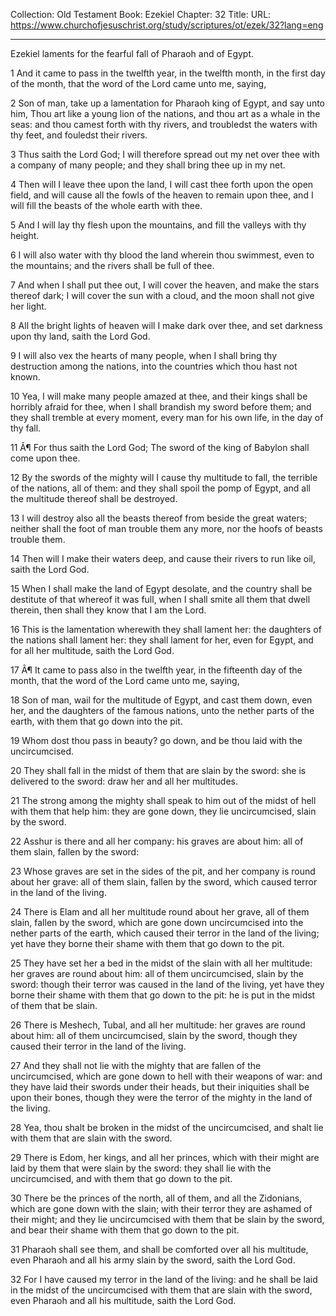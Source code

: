 Collection: Old Testament
Book: Ezekiel
Chapter: 32
Title: 
URL: https://www.churchofjesuschrist.org/study/scriptures/ot/ezek/32?lang=eng

---

Ezekiel laments for the fearful fall of Pharaoh and of Egypt.

1 And it came to pass in the twelfth year, in the twelfth month, in the first day of the month, that the word of the Lord came unto me, saying,

2 Son of man, take up a lamentation for Pharaoh king of Egypt, and say unto him, Thou art like a young lion of the nations, and thou art as a whale in the seas: and thou camest forth with thy rivers, and troubledst the waters with thy feet, and fouledst their rivers.

3 Thus saith the Lord God; I will therefore spread out my net over thee with a company of many people; and they shall bring thee up in my net.

4 Then will I leave thee upon the land, I will cast thee forth upon the open field, and will cause all the fowls of the heaven to remain upon thee, and I will fill the beasts of the whole earth with thee.

5 And I will lay thy flesh upon the mountains, and fill the valleys with thy height.

6 I will also water with thy blood the land wherein thou swimmest, even to the mountains; and the rivers shall be full of thee.

7 And when I shall put thee out, I will cover the heaven, and make the stars thereof dark; I will cover the sun with a cloud, and the moon shall not give her light.

8 All the bright lights of heaven will I make dark over thee, and set darkness upon thy land, saith the Lord God.

9 I will also vex the hearts of many people, when I shall bring thy destruction among the nations, into the countries which thou hast not known.

10 Yea, I will make many people amazed at thee, and their kings shall be horribly afraid for thee, when I shall brandish my sword before them; and they shall tremble at every moment, every man for his own life, in the day of thy fall.

11 Â¶ For thus saith the Lord God; The sword of the king of Babylon shall come upon thee.

12 By the swords of the mighty will I cause thy multitude to fall, the terrible of the nations, all of them: and they shall spoil the pomp of Egypt, and all the multitude thereof shall be destroyed.

13 I will destroy also all the beasts thereof from beside the great waters; neither shall the foot of man trouble them any more, nor the hoofs of beasts trouble them.

14 Then will I make their waters deep, and cause their rivers to run like oil, saith the Lord God.

15 When I shall make the land of Egypt desolate, and the country shall be destitute of that whereof it was full, when I shall smite all them that dwell therein, then shall they know that I am the Lord.

16 This is the lamentation wherewith they shall lament her: the daughters of the nations shall lament her: they shall lament for her, even for Egypt, and for all her multitude, saith the Lord God.

17 Â¶ It came to pass also in the twelfth year, in the fifteenth day of the month, that the word of the Lord came unto me, saying,

18 Son of man, wail for the multitude of Egypt, and cast them down, even her, and the daughters of the famous nations, unto the nether parts of the earth, with them that go down into the pit.

19 Whom dost thou pass in beauty? go down, and be thou laid with the uncircumcised.

20 They shall fall in the midst of them that are slain by the sword: she is delivered to the sword: draw her and all her multitudes.

21 The strong among the mighty shall speak to him out of the midst of hell with them that help him: they are gone down, they lie uncircumcised, slain by the sword.

22 Asshur is there and all her company: his graves are about him: all of them slain, fallen by the sword:

23 Whose graves are set in the sides of the pit, and her company is round about her grave: all of them slain, fallen by the sword, which caused terror in the land of the living.

24 There is Elam and all her multitude round about her grave, all of them slain, fallen by the sword, which are gone down uncircumcised into the nether parts of the earth, which caused their terror in the land of the living; yet have they borne their shame with them that go down to the pit.

25 They have set her a bed in the midst of the slain with all her multitude: her graves are round about him: all of them uncircumcised, slain by the sword: though their terror was caused in the land of the living, yet have they borne their shame with them that go down to the pit: he is put in the midst of them that be slain.

26 There is Meshech, Tubal, and all her multitude: her graves are round about him: all of them uncircumcised, slain by the sword, though they caused their terror in the land of the living.

27 And they shall not lie with the mighty that are fallen of the uncircumcised, which are gone down to hell with their weapons of war: and they have laid their swords under their heads, but their iniquities shall be upon their bones, though they were the terror of the mighty in the land of the living.

28 Yea, thou shalt be broken in the midst of the uncircumcised, and shalt lie with them that are slain with the sword.

29 There is Edom, her kings, and all her princes, which with their might are laid by them that were slain by the sword: they shall lie with the uncircumcised, and with them that go down to the pit.

30 There be the princes of the north, all of them, and all the Zidonians, which are gone down with the slain; with their terror they are ashamed of their might; and they lie uncircumcised with them that be slain by the sword, and bear their shame with them that go down to the pit.

31 Pharaoh shall see them, and shall be comforted over all his multitude, even Pharaoh and all his army slain by the sword, saith the Lord God.

32 For I have caused my terror in the land of the living: and he shall be laid in the midst of the uncircumcised with them that are slain with the sword, even Pharaoh and all his multitude, saith the Lord God.
